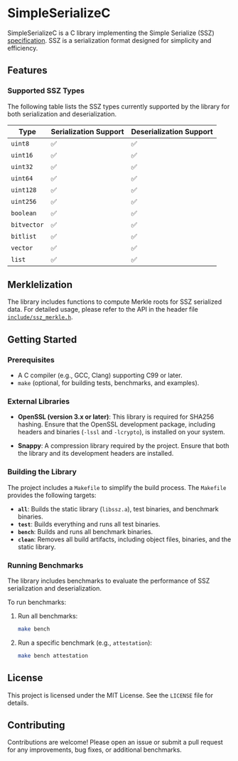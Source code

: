 # SimpleSerializeC

SimpleSerializeC is a C library implementing the Simple Serialize (SSZ) [specification](https://github.com/ethereum/consensus-specs/blob/dev/ssz/simple-serialize.md). SSZ is a serialization format designed for simplicity and efficiency.

## Features

### Supported SSZ Types

The following table lists the SSZ types currently supported by the library for both serialization and deserialization.

| Type        | Serialization Support | Deserialization Support |
|-------------|-----------------------|-------------------------|
| `uint8`     | ✅                    | ✅                      |
| `uint16`    | ✅                    | ✅                      |
| `uint32`    | ✅                    | ✅                      |
| `uint64`    | ✅                    | ✅                      |
| `uint128`   | ✅                    | ✅                      |
| `uint256`   | ✅                    | ✅                      |
| `boolean`   | ✅                    | ✅                      |
| `bitvector` | ✅                    | ✅                      |
| `bitlist`   | ✅                    | ✅                      |
| `vector`    | ✅                    | ✅                      |
| `list`      | ✅                    | ✅                      |

## Merklelization

The library includes functions to compute Merkle roots for SSZ serialized data. For detailed usage, please refer to the API in the header file [`include/ssz_merkle.h`](include/ssz_merkle.h).

## Getting Started

### Prerequisites
- A C compiler (e.g., GCC, Clang) supporting C99 or later.
- `make` (optional, for building tests, benchmarks, and examples).

### External Libraries

- **OpenSSL (version 3.x or later)**: This library is required for SHA256 hashing. Ensure that the OpenSSL development package, including headers and binaries (`-lssl` and `-lcrypto`), is installed on your system. 

- **Snappy**: A compression library required by the project. Ensure that both the library and its development headers are installed. 

### Building the Library
The project includes a `Makefile` to simplify the build process. The `Makefile` provides the following targets:

- **`all`**: Builds the static library (`libssz.a`), test binaries, and benchmark binaries.
- **`test`**: Builds everything and runs all test binaries.
- **`bench`**: Builds and runs all benchmark binaries.
- **`clean`**: Removes all build artifacts, including object files, binaries, and the static library.

### Running Benchmarks
The library includes benchmarks to evaluate the performance of SSZ serialization and deserialization.

To run benchmarks:
1. Run all benchmarks:
   ```bash
   make bench
   ```
2. Run a specific benchmark (e.g., `attestation`):
   ```bash
   make bench attestation
   ```

## License
This project is licensed under the MIT License. See the `LICENSE` file for details.

## Contributing
Contributions are welcome! Please open an issue or submit a pull request for any improvements, bug fixes, or additional benchmarks.
